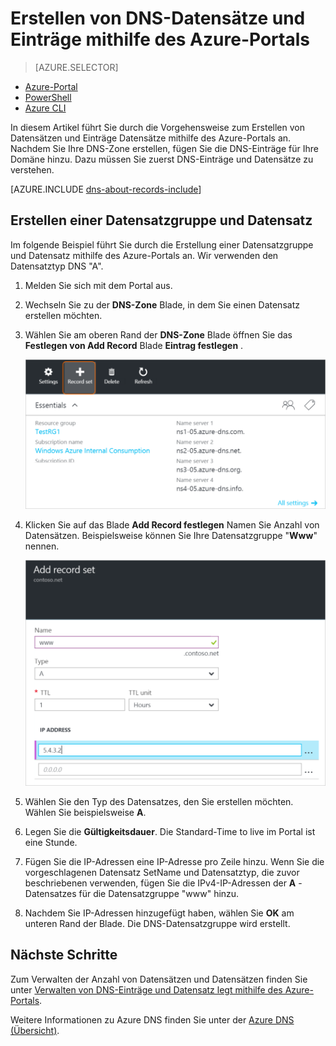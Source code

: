 <properties
   pageTitle="Erstellen einer Datensatzgruppe und Einträge für eine DNS-Zone mit dem Portal Azure | Microsoft Azure"
   description="So erstellen Host-Einträgen für Azure DNS- und Datensätze und Datensätze, die über das Azure-Portal erstellen"
   services="dns"
   documentationCenter="na"
   authors="sdwheeler"
   manager="carmonm"
   editor=""
   tags="azure-resource-manager"/>

<tags
   ms.service="dns"
   ms.devlang="na"
   ms.topic="article"
   ms.tgt_pltfrm="na"
   ms.workload="infrastructure-services"
   ms.date="08/16/2016"
   ms.author="sewhee"/>



# <a name="create-dns-record-sets-and-records-by-using-the-azure-portal"></a>Erstellen von DNS-Datensätze und Einträge mithilfe des Azure-Portals


> [AZURE.SELECTOR]
- [Azure-Portal](dns-getstarted-create-recordset-portal.md)
- [PowerShell](dns-getstarted-create-recordset.md)
- [Azure CLI](dns-getstarted-create-recordset-cli.md)


In diesem Artikel führt Sie durch die Vorgehensweise zum Erstellen von Datensätzen und Einträge Datensätze mithilfe des Azure-Portals an. Nachdem Sie Ihre DNS-Zone erstellen, fügen Sie die DNS-Einträge für Ihre Domäne hinzu. Dazu müssen Sie zuerst DNS-Einträge und Datensätze zu verstehen.

[AZURE.INCLUDE [dns-about-records-include](../../includes/dns-about-records-include.md)]


## <a name="create-a-record-set-and-record"></a>Erstellen einer Datensatzgruppe und Datensatz

Im folgende Beispiel führt Sie durch die Erstellung einer Datensatzgruppe und Datensatz mithilfe des Azure-Portals an. Wir verwenden den Datensatztyp DNS "A".

1. Melden Sie sich mit dem Portal aus.

2. Wechseln Sie zu der **DNS-Zone** Blade, in dem Sie einen Datensatz erstellen möchten.

3. Wählen Sie am oberen Rand der **DNS-Zone** Blade öffnen Sie das **Festlegen von Add Record** Blade **Eintrag festlegen** .

    ![Neuen Datensatzgruppe](./media/dns-getstarted-create-recordset-portal/newrecordset500.png)

4. Klicken Sie auf das Blade **Add Record festlegen** Namen Sie Anzahl von Datensätzen. Beispielsweise können Sie Ihre Datensatzgruppe "**Www**" nennen.

    ![Hinzufügen der Anzahl von Datensätzen](./media/dns-getstarted-create-recordset-portal/addrecordset500.png)

5. Wählen Sie den Typ des Datensatzes, den Sie erstellen möchten. Wählen Sie beispielsweise **A**.

6. Legen Sie die **Gültigkeitsdauer**. Die Standard-Time to live im Portal ist eine Stunde.

7. Fügen Sie die IP-Adressen eine IP-Adresse pro Zeile hinzu. Wenn Sie die vorgeschlagenen Datensatz SetName und Datensatztyp, die zuvor beschriebenen verwenden, fügen Sie die IPv4-IP-Adressen der **A** -Datensatzes für die Datensatzgruppe "www" hinzu.

8. Nachdem Sie IP-Adressen hinzugefügt haben, wählen Sie **OK** am unteren Rand der Blade. Die DNS-Datensatzgruppe wird erstellt.


## <a name="next-steps"></a>Nächste Schritte

Zum Verwalten der Anzahl von Datensätzen und Datensätzen finden Sie unter [Verwalten von DNS-Einträge und Datensatz legt mithilfe des Azure-Portals](dns-operations-recordsets-portal.md).

Weitere Informationen zu Azure DNS finden Sie unter der [Azure DNS (Übersicht)](dns-overview.md).

